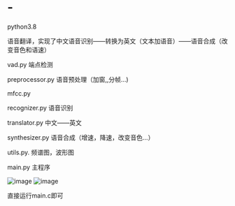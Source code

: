# -
python3.8

语音翻译，实现了中文语音识别——转换为英文（文本加语音）——语音合成（改变音色和语速）

vad.py 端点检测  

preprocessor.py 语音预处理（加窗,,分帧...)

mfcc.py

recognizer.py 语音识别

translator.py 中文——英文

synthesizer.py 语音合成（增速，降速，改变音色...）

utils.py. 频谱图，波形图

main.py 主程序


![image](https://github.com/user-attachments/assets/436f7771-73dc-4a14-a7a4-7cd2644aa976)
![image](https://github.com/user-attachments/assets/3b9521b7-74ac-41ba-a004-4f5a213ad2ac)

直接运行main.c即可
